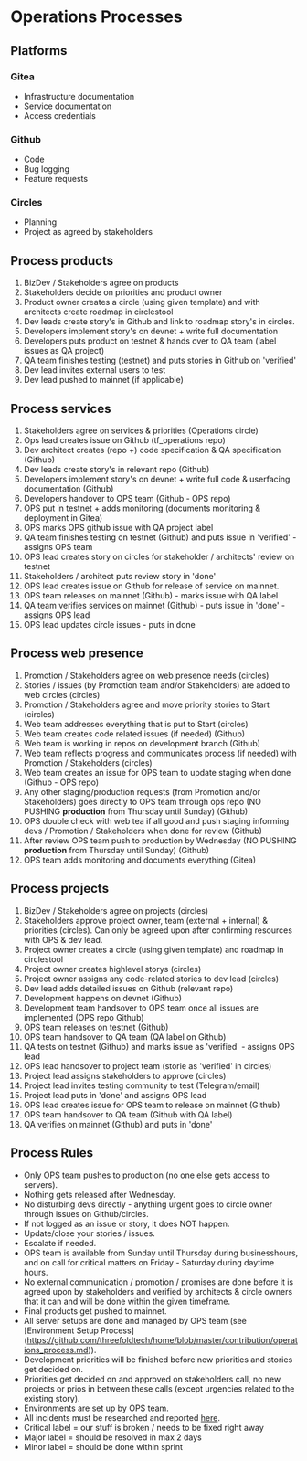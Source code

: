 # Operations Processes 

## Platforms

### Gitea

- Infrastructure documentation
- Service documentation
- Access credentials

### Github

- Code
- Bug logging 
- Feature requests

### Circles

- Planning
- Project as agreed by stakeholders


## Process products 
1. BizDev / Stakeholders agree on products
2. Stakeholders decide on priorities and product owner
3. Product owner creates a circle (using given template) and with architects create roadmap in circlestool
4. Dev leads create story's in Github and link to roadmap story's in circles.
5. Developers implement story's on devnet + write full documentation
6. Developers puts product on testnet & hands over to QA team (label issues as QA project)
7. QA team finishes testing (testnet) and puts stories in Github on 'verified'
8. Dev lead invites external users to test 
9. Dev lead pushed to mainnet (if applicable)


## Process services
1. Stakeholders agree on services & priorities (Operations circle)
2. Ops lead creates issue on Github (tf_operations repo)
3. Dev architect creates (repo +) code specification & QA specification (Github)
4. Dev leads create story's in relevant repo (Github)
5. Developers implement story's on devnet + write full code & userfacing documentation (Github)
6. Developers handover to OPS team (Github - OPS repo)
7. OPS put in testnet + adds monitoring (documents monitoring & deployment in Gitea)
8. OPS marks OPS github issue with QA project label
9. QA team finishes testing on testnet (Github) and puts issue in 'verified' - assigns OPS team
10. OPS lead creates story on circles for stakeholder / architects' review on testnet
11. Stakeholders / architect puts review story in 'done'
12. OPS lead creates issue on Github for release of service on mainnet.
13. OPS team releases on mainnet (Github) - marks issue with QA label
14. QA team verifies services on mainnet (Github) - puts issue in 'done' - assigns OPS lead
15. OPS lead updates circle issues - puts in done


## Process web presence
1. Promotion / Stakeholders agree on web presence needs (circles)
2. Stories / issues (by Promotion team and/or Stakeholders) are added to web circles (circles)
3. Promotion / Stakeholders agree and move priority stories to Start (circles)
4. Web team addresses everything that is put to Start (circles)
5. Web team creates code related issues (if needed) (Github)
6. Web team is working in repos on development branch (Github)
7. Web team reflects progress and communicates process (if needed) with Promotion / Stakeholders (circles)
8. Web team creates an issue for OPS team to update staging when done (Github - OPS repo)
9. Any other staging/production requests (from Promotion and/or Stakeholders) goes directly to OPS team through ops repo (NO PUSHING **production** from Thursday until Sunday) (Github)
10. OPS double check with web tea if all good and push staging informing devs / Promotion / Stakeholders when done for review (Github)
11. After review OPS team push to production by Wednesday (NO PUSHING **production** from Thursday until Sunday) (Github)
12. OPS team adds monitoring and documents everything (Gitea)

## Process projects
1. BizDev / Stakeholders agree on projects (circles)
2. Stakeholders approve project owner, team (external + internal) & priorities (circles). Can only be agreed upon after confirming resources with OPS & dev lead.
3. Project owner creates a circle (using given template) and roadmap in circlestool
4. Project owner creates highlevel storys (circles)
5. Project owner assigns any code-related stories to dev lead (circles)
6. Dev lead adds detailed issues on Github (relevant repo)
9. Development happens on devnet (Github)
10. Development team handsover to OPS team once all issues are implemented (OPS repo Github)
11. OPS team releases on testnet (Github)
12. OPS team handsover to QA team (QA label on Github)
13. QA tests on testnet (Github) and marks issue as 'verified' - assigns OPS lead
14. OPS lead handsover to project team (storie as 'verified' in circles)
15. Project lead assigns stakeholders to approve (circles)
16. Project lead invites testing community to test (Telegram/email)
17. Project lead puts in 'done' and assigns OPS lead
18. OPS lead creates issue for OPS team to release on mainnet (Github)
19. OPS team handsover to QA team (Github with QA label)
20. QA verifies on mainnet (Github) and puts in 'done'


## Process Rules
- Only OPS team pushes to production (no one else gets access to servers).
- Nothing gets released after Wednesday.
- No disturbing devs directly - anything urgent goes to circle owner through issues on Github/circles.
- If not logged as an issue or story, it does NOT happen.
- Update/close your stories / issues.
- Escalate if needed.
- OPS team is available from Sunday until Thursday during businesshours, and on call for critical matters on Friday - Saturday during daytime hours. 
- No external communication / promotion / promises are done before it is agreed upon by stakeholders and verified by architects & circle owners that it can and will be done within the given timeframe.
- Final products get pushed to mainnet.
- All server setups are done and managed by OPS team (see [Environment Setup Process] (https://github.com/threefoldtech/home/blob/master/contribution/operations_process.md)).
- Development priorities will be finished before new priorities and stories get decided on. 
- Priorities get decided on and approved on stakeholders call, no new projects or prios in between these calls (except urgencies related to the existing story).
- Environments are set up by OPS team. 
- All incidents must be researched and reported [here](https://github.com/threefoldtech/tf_operations/tree/master/research/incident_reports). 
- Critical label = our stuff is broken / needs to be fixed right away
- Major label = should be resolved in max 2 days
- Minor label = should be done within sprint

